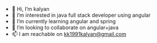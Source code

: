 - 👋 Hi, I’m kalyan
- 👀 I’m interested in java full stack developer using angular
- 🌱 I’m currently learning angular and spring
- 💞️ I’m looking to collaborate on angular+java
- 📫 I am reachable on kk1991kalyan@gmail.com

<!---
hebcgfad/hebcgfad is a ✨ special ✨ repository because its `README.md` (this file) appears on your GitHub profile.
You can click the Preview link to take a look at your changes.
--->
